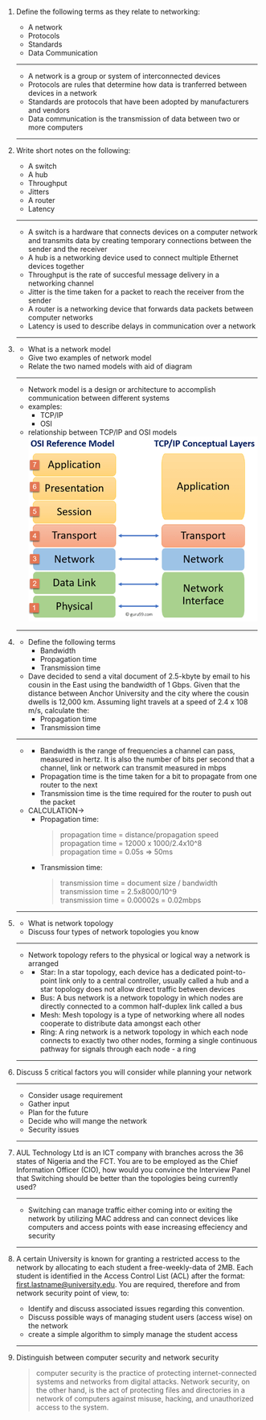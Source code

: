 1. Define the following terms as they relate to networking:
	- A network
	- Protocols
	- Standards
	- Data Communication
	---
	- A network is a group or system of interconnected devices
	- Protocols are rules that determine how data is tranferred between devices in a network
	- Standards are protocols that have been adopted by manufacturers and vendors
	- Data communication is the transmission of data between two or more computers
	---
1. Write short notes on the following:
	- A switch
	- A hub
	- Throughput
	- Jitters
	- A router
	- Latency  
	---
	- A switch is a hardware that connects devices on a computer network and transmits data by creating temporary connections between the sender and the receiver
	- A hub is a networking device used to connect multiple Ethernet devices together
	- Throughput is the rate of succesful message delivery in a networking channel
	- Jitter is the time taken for a packet to reach the receiver from the sender
	- A router is a networking device that forwards data packets between computer networks
	- Latency is used to describe delays in communication over a network
	---
1.	- What is a network model  
	- Give two examples of network model
	- Relate the two named models with aid of diagram
	---
	- Network model is a design or architecture to accomplish communication between different systems
	-  examples:
		- TCP/IP
		- OSI
	- relationship between TCP/IP and OSI models  
		![tcp/ip and osi model similarities](./assets/tcp-ip-osi.png)
	---
1. - Define the following terms
		- Bandwidth
		- Propagation time
		- Transmission time
	- Dave decided to send a vital document of 2.5-kbyte by email to his cousin in the East using the bandwidth of 1 Gbps. Given that the distance between Anchor University and the city where the cousin dwells is 12,000 km. Assuming light travels at a speed of 2.4 x 108 m/s, calculate the:
		- Propagation time
		- Transmission time
	--- 
	-
		- Bandwidth is the range of frequencies a channel can pass, measured in hertz. It is also the number of bits per second that a channel, link or network can transmit measured in mbps
		- Propagation time is the time taken for a bit to propagate from one router to the next
		- Transmission time is the time required for the router to push out the packet
	-  CALCULATION->
		- Propagation time:
			>  propagation time =  distance/propagation speed  
			>  propagation time = 12000 x 1000/2.4x10^8  
			>  propagation time = 0.05s => 50ms  
		- Transmission time:
			>  transmission time = document size / bandwidth  
			>  transmission time = 2.5x8000/10^9  
			>  transmission time = 0.00002s = 0.02mbps  
	---
1. - What is network topology
	- Discuss four types of network topologies you know
	---
	- Network topology refers to the physical or logical way a network is arranged
	- 
		- Star: In a star topology, each device has a dedicated point-to-point link only to a central controller, usually called a hub and  a star topology does not allow direct traffic between devices
		- Bus: A bus network is a network topology in which nodes are directly connected to a common half-duplex link called a bus
		- Mesh: Mesh topology is a type of networking where all nodes cooperate to distribute data amongst each other
		- Ring: A ring network is a network topology in which each node connects to exactly two other nodes, forming a single continuous pathway for signals through each node - a ring
	---
1. Discuss 5 critical factors you will consider while planning your network

	---
	- Consider usage requirement 
	- Gather input
	- Plan for the future
	- Decide who will mange the network
	- Security issues
	---
1. AUL Technology Ltd is an ICT company with branches across the 36 states of Nigeria and the FCT. You are to be employed as the Chief Information Officer (CIO), how would you convince the Interview Panel that Switching should be better than the topologies being currently used?

	---
	- Switching can manage traffic either coming into or exiting the network by utilizing MAC address and can connect devices like computers and access points with ease increasing effeciency and security
	---
1. A certain University is known for granting a restricted access to the network by allocating to each student a free-weekly-data of 2MB. Each student is identified in the Access Control List (ACL) after the format: first.lastname@university.edu. You are required, therefore and from network security point of view, to:
	- Identify and discuss associated issues regarding this convention.
	- Discuss possible ways of managing student users (access wise) on the network
	- create a simple algorithm to simply manage the student access
	---
	
1. Distinguish between computer security and network security
	> computer security is the practice of protecting internet-connected systems and networks from digital attacks. Network security, on the other hand, is the act of protecting files and directories in a network of computers against misuse, hacking, and unauthorized access to the system.